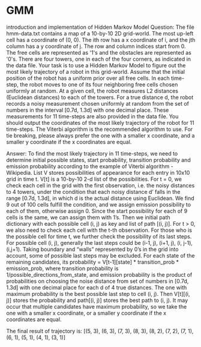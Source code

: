 # GMM
introduction and implementation of Hidden Markov Model
Question:
The file hmm-data.txt contains a map of a 10-by-10 2D grid-world. The most up-left cell has a coordinate of (0, 0). The ith row has a x coordinate of i, and the jth column has a y coordinate of j. The row and column indices start from 0. The free cells are represented as '1's and the obstacles are represented as '0's. There are four towers, one in each of the four corners, as indicated in the data file. Your task is to use a Hidden Markov Model to figure out the most likely trajectory of a robot in this grid-world. Assume that the initial position of the robot has a uniform prior over all free cells. In each time-step, the robot moves to one of its four neighboring free cells chosen uniformly at random. At a given cell, the robot measures L2 distances (Euclidean distances) to each of the towers. For a true distance d, the robot records a noisy measurement chosen uniformly at random from the set of numbers in the interval [0.7d, 1.3d] with one decimal place. These measurements for 11 time-steps are also provided in the data file. You should output the coordinates of the most likely trajectory of the robot for 11 time-steps. The Viterbi algorithm is the recommended algorithm to use. For tie breaking, please always prefer the one with a smaller x coordinate, and a smaller y coordinate if the x coordinates are equal.


Answer:
To find the most likely trajectory in 11 time-steps, we need to determine initial possible states, start probability, transition probability and emission probability according to the example of Viterbi algorithm - Wikipedia. List V stores possibilities of appearance for each entry in 10x10 grid in time t. V[t] is a 10-by-10 2-d list of the possibilities. 
For t = 0, we check each cell in the grid with the first observation, i.e. the noisy distances to 4 towers, under the condition that each noisy distance d’ falls in the range [0.7d, 1.3d], in which d is the actual distance using Euclidean. We find 9 out of 100 cells fulfill the condition, and we assign emission possibility to each of them, otherwise assign 0. Since the start possibility for each of 9 cells is the same, we can assign them with 1’s. Then we initial path dictionary with each possible cell (i, j) as key and list of path [(i, j)].
For t > 0, we also need to check each cell with the t-th observation. For those who is the possible cell for time t, we further check the possibility of its last steps. For possible cell (i, j), generally the last steps could be (i-1, j), (i+1, j), (i, j-1), (i,j+1). Taking boundary and “walls” represented by 0’s in the grid into account, some of possible last steps may be excluded. For each state of the remaining candidates, its probability = V[t-1][state] * transition_prob * emission_prob, where transition probability is 1/possible_directions_from_state, and emission probability is the product of probabilities on choosing the noise distance from set of numbers in [0.7d, 1.3d] with one decimal place for each d of 4 true distances. The one with maximum probability is the best possible last step to cell (i, j). Then V[t][(i, j)] stores the probability and path[(i, j)] stores the best path to (i, j). It may occur that multiple candidates have maximum probability, so we take the one with a smaller x coordinate, or a smaller y coordinate if the x coordinates are equal.


The final result of trajectory is:
[(5, 3), (6, 3), (7, 3), (8, 3), (8, 2), (7, 2), (7, 1), (6, 1), (5, 1), (4, 1), (3, 1)]
